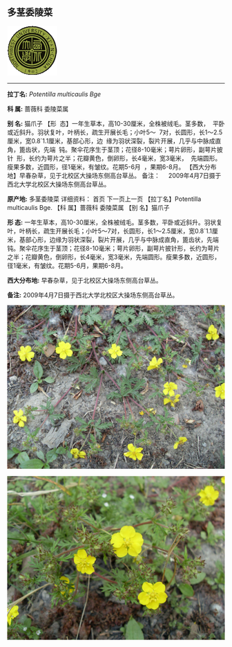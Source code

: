 ## 多茎委陵菜

![西北大学校园网络植物志](JPG/nwu.gif)

---

**拉丁名:**  _Potentilla multicaulis Bge_

**科 属:** 蔷薇科 委陵菜属

**别 名:** 猫爪子
【形  态】一年生草本，高10-30厘米，全株被绒毛。茎多数，
 平卧或近斜升。羽状复叶，叶柄长，疏生开展长毛；小叶5～
 7对，长圆形，长1～2.5厘米，宽0.8`1.1厘米，基部心形，边
 缘为羽状深裂，裂片开展，几乎与中脉成直角，篦齿状，先端
 钝。聚伞花序生于茎顶；花径8-10毫米；萼片卵形，副萼片披针
 形，长约为萼片之半；花瓣黄色，倒卵形，长4毫米，宽3毫米，
 先端圆形。瘦果多数，近圆形，径1毫米，有皱纹。花期5-6月
 ，果期6-8月。
【西大分布地】早春杂草，见于北校区大操场东侧高台草丛。
备注：
    2009年4月7日摄于西北大学北校区大操场东侧高台草丛。


**原产地:** 多茎委陵菜
详细资料： 首页 下一页上一页 
【拉丁名】Potentilla multicaulis Bge.
【科 属】蔷薇科 委陵菜属
【别 名】猫爪子

**形  态:** 一年生草本，高10-30厘米，全株被绒毛。茎多数，平卧或近斜升。羽状复叶，叶柄长，疏生开展长毛；小叶5～7对，长圆形，长1～2.5厘米，宽0.8`1.1厘米，基部心形，边缘为羽状深裂，裂片开展，几乎与中脉成直角，篦齿状，先端钝。聚伞花序生于茎顶；花径8-10毫米；萼片卵形，副萼片披针形，长约为萼片之半；花瓣黄色，倒卵形，长4毫米，宽3毫米，先端圆形。瘦果多数，近圆形，径1毫米，有皱纹。花期5-6月，果期6-8月。

**西大分布地:** 早春杂草，见于北校区大操场东侧高台草丛。

**备注:** 2009年4月7日摄于西北大学北校区大操场东侧高台草丛。

![多茎委陵菜](JPG/多茎委陵菜.JPG) 

![多茎委陵菜](JPG/多茎委陵菜1.JPG) 

